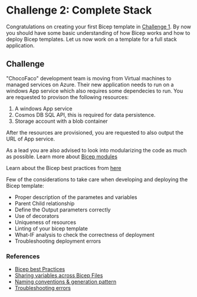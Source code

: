 # Challenge 2: Complete Stack

Congratulations on creating your first Bicep template in [Challenge 1](./Challenge1.md). By now you should have some basic understanding of how Bicep works and how to deploy Bicep templates. Let us now work on a template for a full stack application.

## Challenge

"ChocoFaco" development team is moving from Virtual machines to managed services on Azure. Their new application needs to run on a windows App service which also requires some dependecies to run. You are requested to provison the following resources:

1. A windows App service 
2. Cosmos DB SQL API, this is required for data persistence.
3. Storage account with a blob container


After the resources are provisioned, you are requested to also output the URL of App service.

As a lead you are also advised to look into modularizing the code as much as possible. Learn more about [Bicep modules](https://docs.microsoft.com/en-us/azure/azure-resource-manager/bicep/modules)

Learn about the Bicep best practices from [here](https://docs.microsoft.com/en-us/azure/azure-resource-manager/bicep/best-practices)

Few of the considerations to take care when developing and deploying the Bicep template:

- Proper description of the parametes and variables
- Parent Child relationship
- Define the Output parameters correctly
- Use of decorators
- Uniqueness of resources
- Linting of your bicep template
- What-IF analysis to check the correctness of deployment
- Troubleshooting deployment errors

### References

- [Bicep best Practices](https://docs.microsoft.com/en-us/azure/azure-resource-manager/bicep/best-practices)
- [Sharing variables across Bicep Files](https://docs.microsoft.com/en-us/azure/azure-resource-manager/bicep/patterns-shared-variable-file)
- [Naming conventions & generation pattern](https://docs.microsoft.com/en-us/azure/azure-resource-manager/bicep/patterns-name-generation)
- [Troubleshooting errors](https://docs.microsoft.com/en-us/azure/azure-resource-manager/troubleshooting/quickstart-troubleshoot-bicep-deployment?tabs=azure-cli)